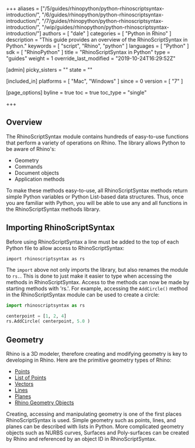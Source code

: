 +++
aliases = ["/5/guides/rhinopython/python-rhinoscriptsyntax-introduction/", "/6/guides/rhinopython/python-rhinoscriptsyntax-introduction/", "/7/guides/rhinopython/python-rhinoscriptsyntax-introduction/", "/wip/guides/rhinopython/python-rhinoscriptsyntax-introduction/"]
authors = [ "dale" ]
categories = [ "Python in Rhino" ]
description = "This guide provides an overview of the RhinoScriptSyntax in Python."
keywords = [ "script", "Rhino", "python" ]
languages = [ "Python" ]
sdk = [ "RhinoPython" ]
title = "RhinoScriptSyntax in Python"
type = "guides"
weight = 1
override_last_modified = "2019-10-24T16:29:52Z"

[admin]
picky_sisters = ""
state = ""

[included_in]
platforms = [ "Mac", "Windows" ]
since = 0
version = [ "7" ]

[page_options]
byline = true
toc = true
toc_type = "single"

+++

## Overview

The RhinoScriptSyntax module contains hundreds of easy-to-use functions that perform a variety of operations on Rhino.  The library allows Python to be aware of Rhino's:

* Geometry
* Commands
* Document objects
* Application methods

To make these methods easy-to-use, all RhinoScriptSyntax methods return simple Python variables or Python List-based data structures. Thus, once you are familiar with Python, you will be able to use any and all functions in the RhinoScriptSyntax methods library.

## Importing RhinoScriptSyntax

Before using RhinoScriptSyntax a line must be added to the top of each Python file to allow access to RhinoScriptSyntax:

```pyhon
import rhinoscriptsyntax as rs
```

The `import` above not only imports the library, but also renames the module to `rs.`.  This is done to just make it easier to type when accessing the methods in RhinoScriptSyntax.  Access to the methods can now be made by starting methods with 'rs.'.  For example, accessing the `AddCircle()` method in the RhinoScriptSyntax module can be used to create a circle:

```python
import rhinoscriptsyntax as rs

centerpoint = [1, 2, 4]
rs.AddCircle( centerpoint, 5.0 )
```

## Geometry

Rhino is a 3D modeler, therefore creating and modifying geometry is key to developing in Rhino.  Here are the primitive geometry types of Rhino:

- [Points](/guides/rhinopython/python-rhinoscriptsyntax-points)
- [List of Points](/guides/rhinopython/python-rhinoscriptsyntax-list-points)
- [Vectors](/guides/rhinopython/python-rhinoscriptsyntax-vectors)
- [Lines](/guides/rhinopython/python-rhinoscriptsyntax-line)
- [Planes](/guides/rhinopython/python-rhinoscriptsyntax-plane)
- [Rhino Geometry Objects](/guides/rhinopython/python-rhinoscriptsyntax-objects)

Creating, accessing and manipulating geometry is one of the first places RhinoScriptSyntax is used.  Simple geometry such as points, lines, and planes can be described with lists in Python.  More complicated geometry objects such as NURBS curves, Surfaces and Poly-surfaces can be created by Rhino and referenced by an object ID in RhinoScriptSyntax.
